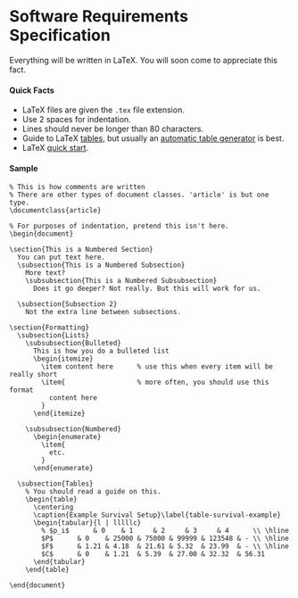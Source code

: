# Software Requirements Specification

Everything will be written in LaTeX. You will soon come to appreciate this fact.

#### Quick Facts
  * LaTeX files are given the `.tex` file extension.
  * Use 2 spaces for indentation.
  * Lines should never be longer than 80 characters.
  * Guide to LaTeX [tables][latex-tables], but usually an
    [automatic table generator][table-generator] is best.
  * LaTeX [quick start][latex-quick-start].

#### Sample
```
% This is how comments are written
% There are other types of document classes. 'article' is but one type.
\documentclass{article}

% For purposes of indentation, pretend this isn't here.
\begin{document}        

\section{This is a Numbered Section}
  You can put text here.
  \subsection{This is a Numbered Subsection}
    More text?
    \subsubsection{This is a Numbered Subsubsection}
      Does it go deeper? Not really. But this will work for us.

  \subsection{Subsection 2}
    Not the extra line between subsections.

\section{Formatting}
  \subsection{Lists}
    \subsubsection{Bulleted}
      This is how you do a bulleted list
      \begin{itemize}
        \item content here      % use this when every item will be really short
        \item{                  % more often, you should use this format
          content here
        }
      \end{itemize}

    \subsubsection{Numbered}
      \begin{enumerate}
        \item{
          etc.
        }
      \end{enumerate}

  \subsection{Tables}
    % You should read a guide on this.
    \begin{table}
      \centering
      \caption{Example Survival Setup}\label{table-survival-example}
      \begin{tabular}{l | lllllc}
        % $p_i$      & 0    & 1     & 2     & 3     & 4      \\ \hline
        $P$      & 0    & 25000 & 75000 & 99999 & 123548 & - \\ \hline
        $F$      & 1.21 & 4.18  & 21.61 & 5.32  & 23.99  & - \\ \hline
        $C$      & 0    & 1.21  & 5.39  & 27.00 & 32.32  & 56.31
      \end{tabular}
    \end{table}

\end{document}
```

<!-- Reference-style links go here -->
<!-- Keep alphabetized, please. -->
[latex-quick-start]: https://www.latex-tutorial.com/tutorials/quick-start/
[latex-tables]: https://en.wikibooks.org/wiki/LaTeX/Tables
[table-generator]: http://www.tablesgenerator.com
